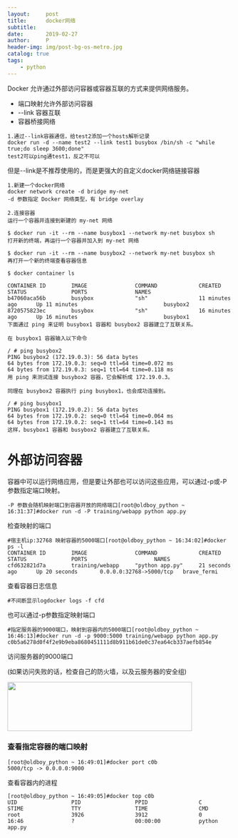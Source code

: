 ```yaml
---
layout:     post
title:      docker网络
subtitle:   
date:       2019-02-27
author:     P
header-img: img/post-bg-os-metro.jpg
catalog: true
tags:
    - python
---
```

Docker 允许通过外部访问容器或容器互联的方式来提供网络服务。

- 端口映射允许外部访问容器
- --link 容器互联
- 容器桥接网络

```
1.通过--link容器通信，给test2添加一个hosts解析记录
docker run -d --name test2 --link test1 busybox /bin/sh -c "while true;do sleep 3600;done"
test2可以ping通test1，反之不可以
```

但是--link是不推荐使用的，而是更强大的自定义docker网络链接容器

```
1.新建一个docker网络
docker network create -d bridge my-net
-d 参数指定 Docker 网络类型，有 bridge overlay

2.连接容器
运行一个容器并连接到新建的 my-net 网络

$ docker run -it --rm --name busybox1 --network my-net busybox sh
打开新的终端，再运行一个容器并加入到 my-net 网络

$ docker run -it --rm --name busybox2 --network my-net busybox sh
再打开一个新的终端查看容器信息

$ docker container ls

CONTAINER ID        IMAGE               COMMAND             CREATED             STATUS              PORTS               NAMES
b47060aca56b        busybox             "sh"                11 minutes ago      Up 11 minutes                           busybox2
8720575823ec        busybox             "sh"                16 minutes ago      Up 16 minutes                           busybox1
下面通过 ping 来证明 busybox1 容器和 busybox2 容器建立了互联关系。

在 busybox1 容器输入以下命令

/ # ping busybox2
PING busybox2 (172.19.0.3): 56 data bytes
64 bytes from 172.19.0.3: seq=0 ttl=64 time=0.072 ms
64 bytes from 172.19.0.3: seq=1 ttl=64 time=0.118 ms
用 ping 来测试连接 busybox2 容器，它会解析成 172.19.0.3。

同理在 busybox2 容器执行 ping busybox1，也会成功连接到。

/ # ping busybox1
PING busybox1 (172.19.0.2): 56 data bytes
64 bytes from 172.19.0.2: seq=0 ttl=64 time=0.064 ms
64 bytes from 172.19.0.2: seq=1 ttl=64 time=0.143 ms
这样，busybox1 容器和 busybox2 容器建立了互联关系。
```

# 外部访问容器

容器中可以运行网络应用，但是要让外部也可以访问这些应用，可以通过-p或-P参数指定端口映射。

```
-P 参数会随机映射端口到容器开放的网络端口[root@oldboy_python ~ 16:31:37]#docker run -d -P training/webapp python app.py
```

检查映射的端口

```
#宿主机ip:32768 映射容器的5000端口[root@oldboy_python ~ 16:34:02]#docker ps -l
CONTAINER ID        IMAGE               COMMAND             CREATED             STATUS              PORTS                     NAMES
cfd632821d7a        training/webapp     "python app.py"     21 seconds ago      Up 20 seconds       0.0.0.0:32768->5000/tcp   brave_fermi
```

查看容器日志信息

```
#不间断显示logdocker logs -f cfd
```

也可以通过-p参数指定映射端口

```
#指定服务器的9000端口，映射到容器内的5000端口[root@oldboy_python ~ 16:46:13]#docker run -d -p 9000:5000 training/webapp python app.py
c0b5a6278d0f4f2e9b9eba8680451111d8b911b61de0c37ea64cb337aefb854e
```

访问服务器的9000端口

(如果访问失败的话，检查自己的防火墙，以及云服务器的安全组)

<img src="https://images2018.cnblogs.com/blog/1132884/201808/1132884-20180816164829039-1757764520.png" alt="" width="414" height="110" />

### 查看指定容器的端口映射

```
[root@oldboy_python ~ 16:49:01]#docker port c0b
5000/tcp -> 0.0.0.0:9000
```

查看容器内的进程

```
[root@oldboy_python ~ 16:49:05]#docker top c0b
UID                 PID                 PPID                C                   STIME               TTY                 TIME                CMD
root                3926                3912                0                   16:46               ?                   00:00:00            python app.py
```
